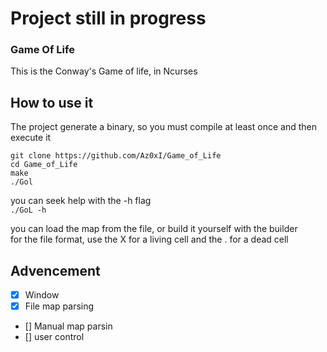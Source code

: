 # Project still in progress

### Game Of Life

This is the Conway's Game of life, in Ncurses  

## How to use it

The project generate a binary, so you must compile at least once and then execute it

```
git clone https://github.com/Az0xI/Game_of_Life
cd Game_of_Life
make
./Gol
```

you can seek help with the -h flag  
```./GoL -h```

you can load the map from the file, or build it yourself with the builder  
for the file format, use the X for a living cell and the . for a dead cell  

## Advencement

- [x] Window
- [x] File map parsing
- [] Manual map parsin
- [] user control